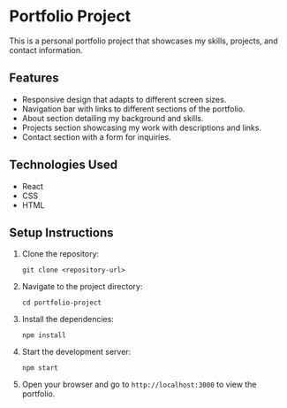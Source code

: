 # Portfolio Project

This is a personal portfolio project that showcases my skills, projects, and contact information.

## Features

- Responsive design that adapts to different screen sizes.
- Navigation bar with links to different sections of the portfolio.
- About section detailing my background and skills.
- Projects section showcasing my work with descriptions and links.
- Contact section with a form for inquiries.

## Technologies Used

- React
- CSS
- HTML

## Setup Instructions

1. Clone the repository:
   ```
   git clone <repository-url>
   ```

2. Navigate to the project directory:
   ```
   cd portfolio-project
   ```

3. Install the dependencies:
   ```
   npm install
   ```

4. Start the development server:
   ```
   npm start
   ```

5. Open your browser and go to `http://localhost:3000` to view the portfolio.